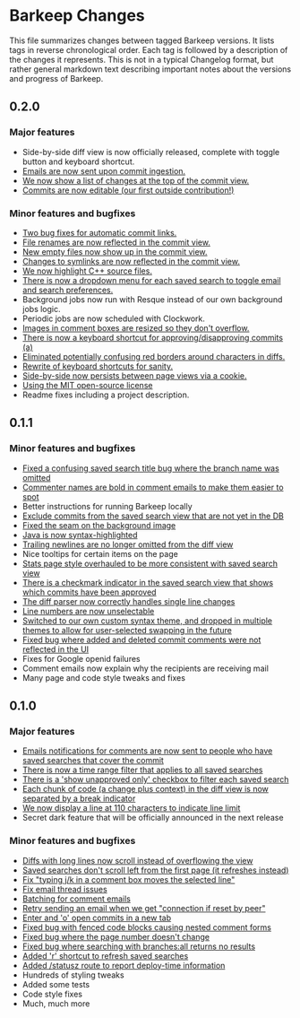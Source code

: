 Barkeep Changes
===============

This file summarizes changes between tagged Barkeep versions. It lists tags in reverse chronological order.
Each tag is followed by a description of the changes it represents. This is not in a typical Changelog format,
but rather general markdown text describing important notes about the versions and progress of Barkeep.

0.2.0
-----

### Major features

* Side-by-side diff view is now officially released, complete with toggle button and keyboard shortcut.
* [Emails are now sent upon commit ingestion.](https://github.com/ooyala/barkeep/issues/10)
* [We now show a list of changes at the top of the commit view.](https://github.com/ooyala/barkeep/issues/61)
* [Commits are now editable (our first outside contribution!)](https://github.com/ooyala/barkeep/issues/23)

### Minor features and bugfixes

* [Two bug fixes for automatic commit links.](https://github.com/ooyala/barkeep/commit/f57255b9fc74007121874b5fe0e456e78cad6741)
* [File renames are now reflected in the commit view.](https://github.com/ooyala/barkeep/commit/c996e0ba20fe3040f4754284b2aa1f5444432bc3)
* [New empty files now show up in the commit view.](https://github.com/ooyala/barkeep/issues/71)
* [Changes to symlinks are now reflected in the commit view.](https://github.com/ooyala/barkeep/issues/14)
* [We now highlight C++ source files.](https://github.com/ooyala/barkeep/issues/101)
* [There is now a dropdown menu for each saved search to toggle email and search preferences.](https://github.com/ooyala/barkeep/commit/cc1805dbfbf718f9f57518741ba2ff66cd9f2be0)
* Background jobs now run with Resque instead of our own background jobs logic.
* Periodic jobs are now scheduled with Clockwork.
* [Images in comment boxes are resized so they don't overflow.](https://github.com/ooyala/barkeep/issues/93)
* [There is now a keyboard shortcut for approving/disapproving commits (a)](https://github.com/ooyala/barkeep/issues/25)
* [Eliminated potentially confusing red borders around characters in diffs.](https://github.com/ooyala/barkeep/issues/77)
* [Rewrite of keyboard shortcuts for sanity.](https://github.com/ooyala/barkeep/commit/82c5f86305ab9ab53f41f13261e768cf49370cdd)
* [Side-by-side now persists between page views via a cookie.](https://github.com/ooyala/barkeep/issues/48)
* [Using the MIT open-source license](https://github.com/ooyala/barkeep/issues/87)
* Readme fixes including a project description.

0.1.1
-----

### Minor features and bugfixes

* [Fixed a confusing saved search title bug where the branch name was omitted](https://github.com/ooyala/barkeep/issues/76)
* [Commenter names are bold in comment emails to make them easier to spot](https://github.com/ooyala/barkeep/commit/b90d5130ac0cc83e1bbfd3314ebe433a28367d49)
* Better instructions for running Barkeep locally
* [Exclude commits from the saved search view that are not yet in the DB](https://github.com/ooyala/barkeep/issues/73)
* [Fixed the seam on the background image](https://github.com/ooyala/barkeep/issues/45)
* [Java is now syntax-highlighted](https://github.com/ooyala/barkeep/commit/a32656a99b465108a0c43288654e4aa2e2013e8b)
* [Trailing newlines are no longer omitted from the diff view](https://github.com/ooyala/barkeep/issues/64)
* Nice tooltips for certain items on the page
* [Stats page style overhauled to be more consistent with saved search view](https://github.com/ooyala/barkeep/commit/1d3a23da9af5d4f1366bfb5042d77501ff1b51fe)
* [There is a checkmark indicator in the saved search view that shows which commits have been approved](https://github.com/ooyala/barkeep/issues/67)
* [The diff parser now correctly handles single line changes](https://github.com/ooyala/barkeep/issues/64)
* [Line numbers are now unselectable](https://github.com/ooyala/barkeep/commit/3e81c5634fada33b51e4289b0a12ba4255c4ef4f)
* [Switched to our own custom syntax theme, and dropped in multiple themes to allow for user-selected swapping in the future](https://github.com/ooyala/barkeep/commit/f683134ca6674efe9bc33e1e7488393c596520dd)
* [Fixed bug where added and deleted commit comments were not reflected in the UI](https://github.com/ooyala/barkeep/issues/56)
* Fixes for Google openid failures
* Comment emails now explain why the recipients are receiving mail
* Many page and code style tweaks and fixes

0.1.0
-----

### Major features

* [Emails notifications for comments are now sent to people who have saved searches that cover the commit](https://github.com/ooyala/barkeep/issues/7)
* [There is now a time range filter that applies to all saved searches](https://github.com/ooyala/barkeep/issues/12)
* [There is a 'show unapproved only' checkbox to filter each saved search](https://github.com/ooyala/barkeep/issues/8)
* [Each chunk of code (a change plus context) in the diff view is now separated by a break indicator](https://github.com/ooyala/barkeep/issues/42)
* [We now display a line at 110 characters to indicate line limit](https://github.com/ooyala/barkeep/issues/30)
* Secret dark feature that will be officially announced in the next release

### Minor features and bugfixes

* [Diffs with long lines now scroll instead of overflowing the view](https://github.com/ooyala/barkeep/issues/1)
* [Saved searches don't scroll left from the first page (it refreshes instead)](https://github.com/ooyala/barkeep/issues/2)
* [Fix "typing j/k in a comment box moves the selected line"](https://github.com/ooyala/barkeep/issues/3)
* [Fix email thread issues](https://github.com/ooyala/barkeep/issues/4)
* [Batching for comment emails](https://github.com/ooyala/barkeep/issues/6)
* [Retry sending an email when we get "connection if reset by peer"](https://github.com/ooyala/barkeep/issues/9)
* [Enter and 'o' open commits in a new tab](https://github.com/ooyala/barkeep/issues/11)
* [Fixed bug with fenced code blocks causing nested comment forms](https://github.com/ooyala/barkeep/issues/16)
* [Fixed bug where the page number doesn't change](https://github.com/ooyala/barkeep/issues/17)
* [Fixed bug where searching with branches:all returns no results](https://github.com/ooyala/barkeep/issues/19)
* [Added 'r' shortcut to refresh saved searches](https://github.com/ooyala/barkeep/commit/e1ec4a241e6b04628a8cd1d02278687ae0fe4593)
* [Added /statusz route to report deploy-time information](https://github.com/ooyala/barkeep/commit/c5cfedaf1bb00d6930260fabc339b9ef604dcfd8)
* Hundreds of styling tweaks
* Added some tests
* Code style fixes
* Much, much more
